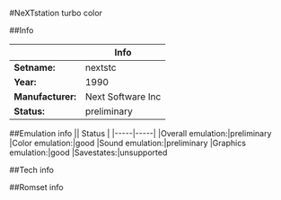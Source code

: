 #NeXTstation turbo color

##Info

||Info|
|-----|-----|
|**Setname:**|nextstc
|**Year:**|1990
|**Manufacturer:**|Next Software Inc
|**Status:**|preliminary

##Emulation info
|| Status |
|-----|-----|
|Overall emulation:|preliminary
|Color emulation:|good
|Sound emulation:|preliminary
|Graphics emulation:|good
|Savestates:|unsupported

##Tech info

##Romset info

<!--- START OF EDITED COMMENT DO NOT TOUCH TEXT ABOVE-->
